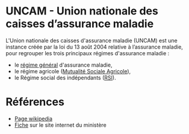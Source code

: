 # UNCAM - Union nationale des caisses d’assurance maladie
<!-- SPDX-License-Identifier: MPL-2.0 -->

L'Union nationale des caisses d'assurance maladie (UNCAM) est une instance créée par la loi du 13 août 2004 relative à l’assurance maladie, pour regrouper les trois principaux régimes d'assurance maladie :
- le [régime général](RG.md) d'assurance maladie, 
- le régime agricole ([Mutualité Sociale Agricole](MSA.md)), 
- le Régime social des indépendants ([RSI](RSI.md)). 

# Références

- [Page wikipedia](https://fr.wikipedia.org/wiki/Union_nationale_des_caisses_d%27assurance_maladie)
- [Fiche](https://solidarites-sante.gouv.fr/professionnels/gerer-un-etablissement-de-sante-medico-social/financement/regles-de-facturation/les-regles-de-facturation-glossaire/article/uncam) sur le site internet du ministère
